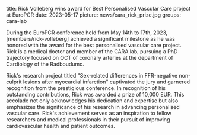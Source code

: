 title: Rick Volleberg wins award for Best Personalised Vascular Care project at EuroPCR
date: 2023-05-17
picture: news/cara_rick_prize.jpg
groups: cara-lab

During the EuroPCR conference held from May 14th to 17th, 2023, [members/rick-volleberg] achieved a significant milestone as he was honored with the award for the best personalised vascular care project. Rick is a medical doctor and member of the CARA lab, pursuing a PhD trajectory focused on OCT of coronary arteries at the department of Cardiology of the Radboudumc.

Rick's research project titled "Sex-related differences in FFR-negative non-culprit lesions after myocardial infarction" captivated the jury and garnered recognition from the prestigious conference. In recognition of his outstanding contributions, Rick was awarded a prize of 10,000 EUR. This accolade not only acknowledges his dedication and expertise but also emphasizes the significance of his research in advancing personalised vascular care. Rick's achievement serves as an inspiration to fellow researchers and medical professionals in their pursuit of improving cardiovascular health and patient outcomes.
